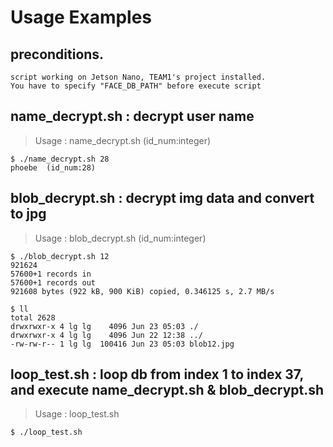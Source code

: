 # Usage Examples

## preconditions.
    script working on Jetson Nano, TEAM1's project installed.
    You have to specify "FACE_DB_PATH" before execute script

## name_decrypt.sh : decrypt user name
> Usage : name_decrypt.sh (id_num:integer)
```
$ ./name_decrypt.sh 28
phoebe  (id_num:28)
```

## blob_decrypt.sh : decrypt img data and convert to jpg
> Usage : blob_decrypt.sh (id_num:integer)
```
$ ./blob_decrypt.sh 12
921624
57600+1 records in
57600+1 records out
921608 bytes (922 kB, 900 KiB) copied, 0.346125 s, 2.7 MB/s

$ ll
total 2628
drwxrwxr-x 4 lg lg    4096 Jun 23 05:03 ./
drwxrwxr-x 4 lg lg    4096 Jun 22 12:38 ../
-rw-rw-r-- 1 lg lg  100416 Jun 23 05:03 blob12.jpg
```

## loop_test.sh : loop db from index 1 to index 37, and execute name_decrypt.sh & blob_decrypt.sh
> Usage : loop_test.sh
```
$ ./loop_test.sh
```
